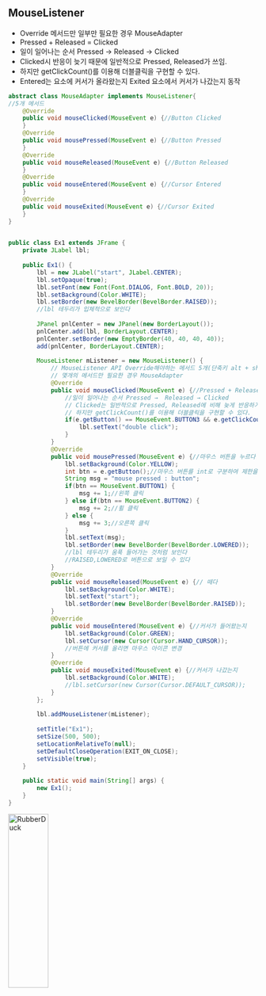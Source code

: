 ## MouseListener
* Override 메서드만 일부만 필요한 경우 MouseAdapter
* Pressed + Released = Clicked
* 일이 일어나는 순서 Pressed →  Released → Clicked
* Clicked시 반응이 늦기 때문에 일반적으로 Pressed, Released가 쓰임.
* 하지만 getClickCount()를 이용해 더블클릭을 구현할 수 있다.
* Entered는 요소에 커서가 올라왔는지 Exited 요소에서 커서가 나갔는지 동작
```java
abstract class MouseAdapter implements MouseListener{
//5개 메서드
    @Override
    public void mouseClicked(MouseEvent e) {//Button Clicked
    }
    @Override
    public void mousePressed(MouseEvent e) {//Button Pressed
    }
    @Override
    public void mouseReleased(MouseEvent e) {//Button Released
    }
    @Override
    public void mouseEntered(MouseEvent e) {//Cursor Entered
    }
    @Override
    public void mouseExited(MouseEvent e) {//Cursor Exited
    }
}      
    
```
```java
public class Ex1 extends JFrame {
	private JLabel lbl;
	
	public Ex1() {
		lbl = new JLabel("start", JLabel.CENTER);
		lbl.setOpaque(true);
		lbl.setFont(new Font(Font.DIALOG, Font.BOLD, 20));
		lbl.setBackground(Color.WHITE);
		lbl.setBorder(new BevelBorder(BevelBorder.RAISED));
		//lbl 테두리가 입체적으로 보인다
		
		JPanel pnlCenter = new JPanel(new BorderLayout());
		pnlCenter.add(lbl, BorderLayout.CENTER);
		pnlCenter.setBorder(new EmptyBorder(40, 40, 40, 40));
		add(pnlCenter, BorderLayout.CENTER);
		
		MouseListener mListener = new MouseListener() {
			// MouseListener API Override해야하는 메서드 5개(단축키 alt + shft + s ->v)
			// 몇개의 메서드만 필요한 경우 MouseAdapter
			@Override
			public void mouseClicked(MouseEvent e) {//Pressed + Released = Clicked
				//일이 일어나는 순서 Pressed →  Released → Clicked
				// Clicked는 일반적으로 Pressed, Released에 비해 늦게 반응하기 때문에 쓰임이 적다
				// 하지만 getClickCount()를 이용해 더블클릭을 구현할 수 있다.
				if(e.getButton() == MouseEvent.BUTTON3 && e.getClickCount() == 2) {
					lbl.setText("double click");
				}
			}
			@Override
			public void mousePressed(MouseEvent e) {//마우스 버튼을 누르다
				lbl.setBackground(Color.YELLOW);
				int btn = e.getButton();//마우스 버튼를 int로 구분하여 제한을 둘수 있다.
				String msg = "mouse pressed : button";
				if(btn == MouseEvent.BUTTON1) {
					msg += 1;//왼쪽 클릭
				} else if(btn == MouseEvent.BUTTON2) {
					msg += 2;//휠 클릭
				} else {
					msg += 3;//오른쪽 클릭
				}
				lbl.setText(msg);
				lbl.setBorder(new BevelBorder(BevelBorder.LOWERED));
				//lbl 테두리가 움푹 들어가는 것처럼 보인다
				//RAISED,LOWERED로 버튼으로 보일 수 있다
			}
			@Override
			public void mouseReleased(MouseEvent e) {// 떼다
				lbl.setBackground(Color.WHITE);
				lbl.setText("start");
				lbl.setBorder(new BevelBorder(BevelBorder.RAISED));
			}
			@Override
			public void mouseEntered(MouseEvent e) {//커서가 들어왔는지
				lbl.setBackground(Color.GREEN);
				lbl.setCursor(new Cursor(Cursor.HAND_CURSOR));
				//버튼에 커서를 올리면 마우스 아이콘 변경
			}
			@Override
			public void mouseExited(MouseEvent e) {//커서가 나갔는지
				lbl.setBackground(Color.WHITE);
				//lbl.setCursor(new Cursor(Cursor.DEFAULT_CURSOR));
			}
		};
		
		lbl.addMouseListener(mListener);
		
		setTitle("Ex1");
		setSize(500, 500);
		setLocationRelativeTo(null);
		setDefaultCloseOperation(EXIT_ON_CLOSE);
		setVisible(true);
	}
	
	public static void main(String[] args) {
		new Ex1();
	}
}
```
<img src="https://postfiles.pstatic.net/MjAyMjA1MjdfMTIg/MDAxNjUzNTgwMDk4ODM0.8dynPHvoJriILtPqBZvWLy5pR909pleu8vw9fEn5EWcg.zVty24RbKie9HX0MS-59suM4_0WO4SYD81aVTEODyMog.PNG.forget980/image.png?type=w580" width="40%" height="30%" title="px(픽셀) 크기 설정" alt="RubberDuck"></img>
